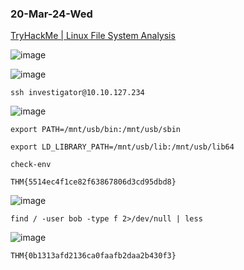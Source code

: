 ### 20-Mar-24-Wed

[TryHackMe | Linux File System Analysis](https://tryhackme.com/r/room/linuxfilesystemanalysis)

![image](https://github.com/r1skkam/TryHackMe-Walkthroughs/assets/58542375/72975043-d51b-4bab-8e38-e58bd95ddd3a)

![image](https://github.com/r1skkam/TryHackMe-Walkthroughs/assets/58542375/84c8d904-493d-43a7-9d48-7d4e4225bdef)

```
ssh investigator@10.10.127.234
```

![image](https://github.com/r1skkam/TryHackMe-Walkthroughs/assets/58542375/901a503c-b06d-4cca-9638-28062e72530f)

```
export PATH=/mnt/usb/bin:/mnt/usb/sbin
```

```
export LD_LIBRARY_PATH=/mnt/usb/lib:/mnt/usb/lib64
```

```
check-env
```

```
THM{5514ec4f1ce82f63867806d3cd95dbd8}
```

![image](https://github.com/r1skkam/TryHackMe-Walkthroughs/assets/58542375/8ccc99dc-2f17-40fc-a30c-d3adabf821cf)

```
find / -user bob -type f 2>/dev/null | less
```

![image](https://github.com/r1skkam/TryHackMe-Walkthroughs/assets/58542375/dec0bf4a-fa4d-4c7f-8a80-22bb6bcc57c5)

```
THM{0b1313afd2136ca0faafb2daa2b430f3}
```

